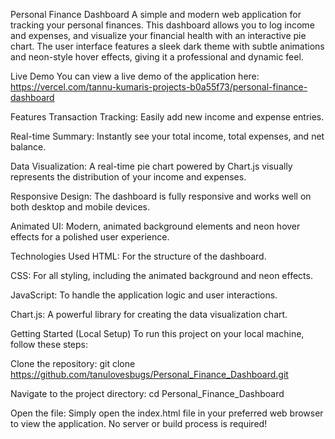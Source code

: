 Personal Finance Dashboard
A simple and modern web application for tracking your personal finances. This dashboard allows you to log income and expenses, and visualize your financial health with an interactive pie chart. The user interface features a sleek dark theme with subtle animations and neon-style hover effects, giving it a professional and dynamic feel.

Live Demo
You can view a live demo of the application here:
https://vercel.com/tannu-kumaris-projects-b0a55f73/personal-finance-dashboard

Features
Transaction Tracking: Easily add new income and expense entries.

Real-time Summary: Instantly see your total income, total expenses, and net balance.

Data Visualization: A real-time pie chart powered by Chart.js visually represents the distribution of your income and expenses.

Responsive Design: The dashboard is fully responsive and works well on both desktop and mobile devices.

Animated UI: Modern, animated background elements and neon hover effects for a polished user experience.

Technologies Used
HTML: For the structure of the dashboard.

CSS: For all styling, including the animated background and neon effects.

JavaScript: To handle the application logic and user interactions.

Chart.js: A powerful library for creating the data visualization chart.

Getting Started (Local Setup)
To run this project on your local machine, follow these steps:

Clone the repository:
git clone https://github.com/tanulovesbugs/Personal_Finance_Dashboard.git

Navigate to the project directory:
cd Personal_Finance_Dashboard

Open the file:
Simply open the index.html file in your preferred web browser to view the application. No server or build process is required!
